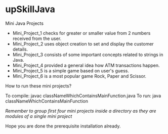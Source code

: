 # upSkillJava
<p>Mini Java Projects</p>

<ul>
  <li>Mini_Project_1 checks for greater or smaller value from 2 numbers received from the user.</li>
  <li>Mini_Project_2 uses object creation to set and display the customer details.</li>
  <li>Mini_Project_3 consists of some important concepts related to strings in Java.</li>
  <li>Mini_Project_4 provided a general idea how ATM transactions happen.</li>
  <li>Mini_Project_5 is a simple game based on user's guess. </li>
  <li>Mini_Project_6 is a most popular game Rock, Paper and Scissor. </li>
</ul>

<p> How to run these mini projects? </p>

To compile: javac classNameWhichContainsMainFunction.java
To run: java classNameWhichContainsMainFunction

<i align="center">Remember to group first four mini projects inside a directory as they are modules of a single mini project</i>

<span align="center">Hope you are done the prerequisite installation already.</span>
